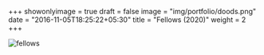 +++
showonlyimage = true
draft = false
image = "img/portfolio/doods.png"
date = "2016-11-05T18:25:22+05:30"
title = "Fellows (2020)"
weight = 2
+++

![fellows][1]

[1]: /img/portfolio/doods.png